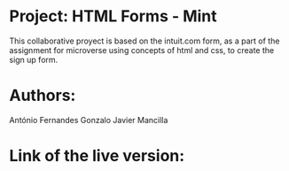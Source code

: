 <h1><b>Project: HTML Forms - Mint</b></h1>
  
This collaborative proyect is based on the intuit.com form, as a part of the assignment for microverse using concepts of html and css, to create the sign up form.



<h1><b> Authors:</b></h1>
António Fernandes 
Gonzalo Javier Mancilla


<h1>Link of the live version:</h1>

